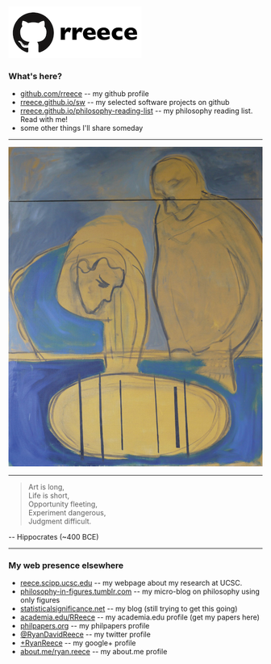 
[![](img/github-rreece.png)](https://github.com/rreece)

### What's here?

-   [github.com/rreece](https://github.com/rreece) -- my github profile
-   [rreece.github.io/sw](sw/) -- my selected software projects on github
-   [rreece.github.io/philosophy-reading-list](rreece.github.io/philosophy-reading-list/) -- my philosophy reading list. Read with me!
-   some other things I'll share someday


--------------------------------------------------------------------------------


![*All matter is the same*, [Geraldine Cox](http://www.findingpatterns.info/physics/) (2011)](img/Geraldine-Cox-All-matter-is-the-same.jpg)


--------------------------------------------------------------------------------


>   Art is long,    
>   Life is short,    
>   Opportunity fleeting,    
>   Experiment dangerous,    
>   Judgment difficult.

 -- Hippocrates (~400 BCE)


--------------------------------------------------------------------------------


### My web presence elsewhere

-   [reece.scipp.ucsc.edu](http://reece.scipp.ucsc.edu/) -- my webpage about my research at UCSC.
-   [philosophy-in-figures.tumblr.com](http://philosophy-in-figures.tumblr.com/) -- my micro-blog on philosophy using only figures
-   [statisticalsignificance.net](http://statisticalsignificance.net/) -- my blog (still trying to get this going)
-   [academia.edu/RReece](https://ucsc.academia.edu/RReece) -- my academia.edu profile (get my papers here)
-   [philpapers.org](http://philpapers.org/profile/71785) -- my philpapers profile
-   [&#64;RyanDavidReece](https://twitter.com/RyanDavidReece) -- my twitter profile
-   [+RyanReece](https://plus.google.com/+RyanReece/posts) -- my google+ profile
-   [about.me/ryan.reece](http://about.me/ryan.reece) -- my about.me profile


